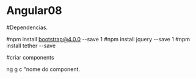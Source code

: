 # Angular08
 #Dependencias.
 
#npm install bootstrap@4.0.0 --save
1
#npm install jquery --save
1
#npm install tether --save

#criar components

ng g c "nome do component.

